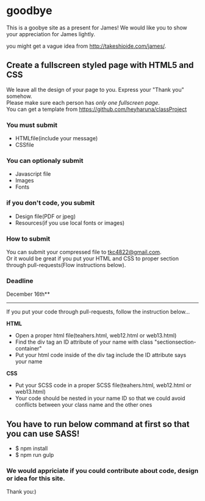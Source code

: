 # goodbye

This is a goobye site as a present for James!
We would like you to show your appreciation for James lightly.

you might get a vague idea from http://takeshioide.com/james/.

## Create a fullscreen styled page with HTML5 and CSS  
We leave all the design of your page to you.  Express your "Thank you" somehow.  
Please make sure each person has *only one fullscreen page*.  
You can get a template from https://github.com/heyharuna/classProject  

### You must submit
* HTMLfile(include your message)
* CSSfile


### You can optionaly submit
* Javascript file
* Images
* Fonts


### if you don't code, you submit
  * Design file(PDF or jpeg)
  * Resources(if you use local fonts or images)
  
  

###  How to submit  
You can submit your compressed file to <tkc4822@gmail.com>.  
Or it would be great if you put your HTML and CSS to proper section through pull-requests(Flow instructions below).  

### Deadline   
December 16th**

********
   
If you put your code through pull-requests, follow the instruction below...  

**HTML**
  * Open a proper html file(teahers.html, web12.html or web13.html) 
  * Find the div tag an ID attribute of your name with class "sectionsection-container"
  * Put your html code inside of the div tag include the ID attribute says your name

  
**CSS**
  * Put your SCSS code in a proper SCSS file(teahers.html, web12.html or web13.html) 
  * Your code should be nested in your name ID so that we could avoid conflicts between your class name and the other ones  
  
## You have to run below command at first so that you can use SASS!
 * $ npm install
 * $ npm run gulp

### We would appriciate if you could contribute about code, design or idea for this site.

Thank you:)

